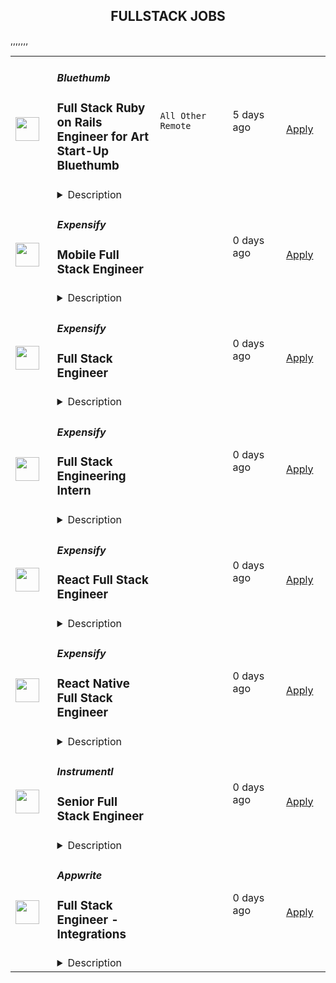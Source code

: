 <div align="center"><h2>FULLSTACK JOBS</h2></div><table><tr>
                <td width="100" height="100" rowspan="2">
                    <img src="https://wwr-pro.s3.amazonaws.com/logos/0084/1241/logo.gif" width="38px" height="auto">
                </td>
                <td width="300">
                    <h5>Bluethumb</h5>
                    <h3> Full Stack Ruby on Rails Engineer for Art Start-Up Bluethumb</h3>
                </td>
                <td width="300">
                    <code>All Other Remote</code>
                </td>
                <td width="200">
                <text>5 days ago</text>
                </td>
                <td width="100" rowspan="2">
                <a href="https://weworkremotely.com/remote-jobs/bluethumb-full-stack-ruby-on-rails-engineer-for-art-start-up-bluethumb" align="right" target="_blank">Apply</a>
                </td>
            </tr>
            <tr>
                <td colspan="3">
                <details><summary>Description</summary>
                <img src="https://we-work-remotely.imgix.net/logos/0084/1241/logo.gif?ixlib=rails-4.0.0&w=50&h=50&dpr=2&fit=fill&auto=compress" />

<p>
  <strong>Headquarters:</strong> Adelaide, South Australia, Australia
    <br /><strong>URL:</strong> <a href="http://bluethumb.com.au">http://bluethumb.com.au</a>
</p>

<p>We run a calm, sharp business and also know how to have fun while doing what we do. We're a team of 25+ art and tech loving team members - based in Australia and around the world (in Bali, Lithuania, Philippines, Portugal, Russia, Slovenia, Turkey, UK and the US).</p>
<p>We are a tech-first company in the art space and leverage our tech (and build new things) to bring the best for Aussie artists (and collectors).</p>
<p>We're looking for a strictly Senior full-stack Ruby and Rails engineer/team lead to join us in delivering awesome tech to Aussie artists.</p>
<p>Our ideal new team-mate has 7+ years of production Ruby on Rails experience, and has at least 4-5 hours working hours overlap with Australia.</p>
<p>------------------</p>
<p><a href="http://bluethumb.com.au/about" class="external"></a><strong><a href="http://bluethumb.com.au/about" class="external">About Bluethumb</a></strong></p>
<p>Bluethumb is the leading online art marketplace for Australian artists to sell their work directly from their studios. They paint and upload, we sell and manage logistics, they get paid. We like to keep things simple - and for that, we're loved by our artists and collectors. Our mission is to help more artists grow their careers. </p>
<p>We started in 2012 and were online-only until 2018 when we opened our first Bricks and Mortar gallery in Melbourne, and then another in Adelaide.<br></p>
<p>We set our targets in terms of goals we'd like to achieve for us, for the artists and the collectors, and build tech around it.</p>
<p><br></p>
<p><strong>About the team</strong></p>
<p>We're a good team (as that matters). No internal politics, hurdles or clashes.</p>
<p>The product and engineering team is a close-knit team of 9 (including PM, QA and the Devs). 'Higher management' doesn't set unrealistic KPIs for the team. We believe in delivering a good product. We support each other and have open discussions before starting each project (and as we go along). Meetings when needed - and Slack all the way!</p>
<p>We sponsor/help with organising Ruby related events and value any contribution into the Ruby community.</p>
<p>Our tech team has been working remotely since 2015 - so we're well versed in remote working and the flexibility that comes with it.</p>
<p>We run 4 week sprints (3 development weeks + 1 code-freeze and QA week), and run 1 standup every week to report on the sprints.</p>
<p><strong>Requirements</strong></p>
<p><strong><strong>Tech Stack</strong></strong></p>
<p>All our developers are full-stack and get really varied new experience; with a mix of front-end (solid level Vanilla and Vue.js), back-end (Ruby, Rails, Hanami), and DevOps (Docker Swarm/AWS), doing short sprints and bigger projects. Our ideal candidate:<br></p>
<p>- Ruby on Rails savvy<br></p>
<p>- Confident using Slim templates engine, CSS/SCSS/Tailwind, Vanilla JS/UJS/Vue.js/Alpine/Hotwire</p>
<p>- Has production experience with Elasticsearch and Postgres</p>
<p>- Can demonstrate an advanced level of rspec usage</p>
<p>- Familiar with giving and taking code reviews</p>
<p>- Comfortable with occasional pair programming</p>
<p>- Ready to adjust to development guidelines</p>
<p><br></p>
<p><strong>Location</strong><br></p>
<p>You can be anywhere in the world, but ideally in SEA (Taiwan, Thailand, Cambodia, Myanmar, Indonesia, Malaysia, Singapore, Philippines) with at least 5 hours overlap. We have offices in Adelaide &amp; Melbourne.</p>
<p><strong>Experience</strong></p>
<p>At least 5-7 years of TRACEABLE (we will need several reference at some point) production Ruby on Rails experience. To succeed in this role, along with Ruby and Rails, you will be confident and experienced in front-end development. Knowledge in DevOps, QA, casual UX and Data Science is a plus. <strong>Tech team leadership in the past is appreciated.</strong></p>
<p><br></p>
<p><strong>Other important things</strong></p>
<p>- Team fit is really important, so you are friendly and easy going - and occassionally host a trivia night/retro online (we all take turns)<br></p>
<p>- You have read about Bluethumb and taken the time to know as much as you can before submitting your application.</p>
<p>- We'd like to see examples of software you've written - the actual code. We understand the full copy might be difficult to share - so snippets are fine.</p>
<p>- You should be open to recoding a 10-20 minute video where you walk us through some of your code before we move on to a face to face interview.</p>
<p><br></p>
<h3>No recruiter applications or agencies please!<br> </h3>
<p>Please mention the words <strong>mixture engine society</strong> when applying to show you read the job post completely. This is a feature to avoid spam applicants. Companies can search these words to find applicants that read this and see they're human.</p>
<p><strong>Benefits</strong></p>
<ul> <li>Building awesome tech - front end, backend</li> <li>Your work has a social impact, and benefits artists making their living with their art</li> <li>Work in a fun, friendly &amp; trusting team</li> <li>Competitive salary</li> <li>Online and offline tech events and conferences compensation</li> <li>Flexible working hours</li> <li>Balanced workload</li> <li>No bureaucracy</li> <li>Unlimited room for growth </li> </ul>

<p><strong>To apply:</strong> <a href="https://weworkremotely.com/remote-jobs/bluethumb-full-stack-ruby-on-rails-engineer-for-art-start-up-bluethumb">https://weworkremotely.com/remote-jobs/bluethumb-full-stack-ruby-on-rails-engineer-for-art-start-up-bluethumb</a></p>

                </details>
                </td>
            </tr>,<tr>
                <td width="100" height="100" rowspan="2">
                    <img src="https://remotive.com/job/1641607/logo" width="38px" height="auto">
                </td>
                <td width="300">
                    <h5>Easel AI, Inc.</h5>
                    <h3>Freelance Full Stack IOS Engineer</h3>
                </td>
                <td width="300">
                    <code>backend,C,C++,cloud</code>
                </td>
                <td width="200">
                <text>11 days ago</text>
                </td>
                <td width="100" rowspan="2">
                <a href="https://remotive.com/remote-jobs/software-dev/freelance-full-stack-ios-engineer-1641607" align="right" target="_blank">Apply</a>
                </td>
            </tr>
            <tr>
                <td colspan="3">
                <details><summary>Description</summary>
                <p>We are seeking a highly skilled Full Stack Engineer with solid experience in developing iOS applications and cloud-based infrastructure to join our team. As a Full Stack Engineer, you will be working together with the Easel AI founding team to create new AI-based end-user applications. Your primary focus will be to develop user-friendly interfaces and integrating the applications with server-side logic, and ensuring the scalability and reliability of our apps. </p>
<p> </p>
<p> </p>
<p><strong>Responsibilities:</strong></p>
<p> </p>
<ul class="_listContainer_1wyhh_1" style="">
<li style="">Design, develop and maintain web and mobile applications using iOS and cloud-based infrastructure.</li>
<li style="">Develop user-friendly interfaces and server-side logic using programming languages such as Swift, Objective-C (frontend) and GoLang, Rust (backend).</li>
<li style="">Collaborate with the founding team to ensure apps meet requirements and user needs.</li>
<li style="">Write high-quality, clean and maintainable code.</li>
<li style="">Design and architect software to ensure scalability, reliability and performance of our applications.</li>
<li style="">Keep up to date with the latest trends and technologies in iOS and cloud. </li>
</ul>
<p> </p>
<p> </p>
<p><strong>Requirements:</strong></p>
<ul class="_listContainer_1wyhh_1" style="">
<li style="">Bachelor’s degree in Computer Science, Engineering or related field.</li>
<li style="">Minimum of 3 years of experience in software development with a focus on iOS and cloud.</li>
<li style="">Comfortable working with version control systems such as Git or Mercurial.</li>
<li style="">Experience in a lower-level backend language such as GoLang, C++ or Rust </li>
<li style="">Experience interfacing with and/or deploying ML models in production</li>
<li style="">Experience having developed an iOS to a production-ready state and shipped to end-users via AppStore Connect. </li>
<li style="">Some experience with setting up CI/CD pipelines.</li>
<li style="">Strong understanding of server-side technologies and APIs</li>
<li style="">Strong problem-solving and analytical skills</li>
<li style="">Excellent communication and teamwork skills</li>
</ul>
<img src="https://remotive.com/job/track/1641607/blank.gif?source=public_api" alt=""/>
                </details>
                </td>
            </tr>,<tr>
                <td width="100" height="100" rowspan="2">
                    <img src="https://pbs.twimg.com/profile_images/1387074696831672327/C7WTpiAb_400x400.jpg" width="38px" height="auto">
                </td>
                <td width="300">
                    <h5>Expensify</h5>
                    <h3>Mobile Full Stack Engineer</h3>
                </td>
                <td width="300">
                    <code></code>
                </td>
                <td width="200">
                <text>0 days ago</text>
                </td>
                <td width="100" rowspan="2">
                <a href="https://we.are.expensify.com/remote-mobile-engineer" align="right" target="_blank">Apply</a>
                </td>
            </tr>
            <tr>
                <td colspan="3">
                <details><summary>Description</summary>
                <div class="sqs-block html-block sqs-block-html" data-block-type="2" id="block-ec83913523d758553c62"><div class="sqs-block-content">

<h2 style="white-space:pre-wrap;">Your Mission,&nbsp;Should You Choose to Accept:</h2><p class="" style="white-space:pre-wrap;">Join our passionate team of top-notch engineers to solve a real-world problem, and help people spend less time managing expenses and more time pursuing their real goals. As we revolutionize the way people manage their expenses, being part of the Expensify team means building the easiest, fastest, and most efficient platform to automate everything expense-related.</p><p class="" style="white-space:pre-wrap;">Our employees work from all over the world, but if you're looking for a change of scene we offer visa sponsorship and relocation assistance to join us at one of our rad locations:</p><ul data-rte-list="default"><li><p class="" style="white-space:pre-wrap;">San Francisco </p></li><li><p class="" style="white-space:pre-wrap;">Portland </p></li><li><p class="" style="white-space:pre-wrap;">Michigan </p></li><li><p class="" style="white-space:pre-wrap;">New York </p></li><li><p class="" style="white-space:pre-wrap;">London </p></li><li><p class="" style="white-space:pre-wrap;">Melbourne</p></li></ul><p class="" style="white-space:pre-wrap;">Even though we work hard at Expensify, we make sure our employees are happy. Our most talked about perk is our<a href="https://we.are.expensify.com/explore-the-world"> Offshore</a> where we spend a month abroad working from a remote location as a team. This year we’re going to South Korea, do you want to join?</p><h2 style="white-space:pre-wrap;">About the Mobile Platform</h2><p class="" style="white-space:pre-wrap;">We have a custom built, cross-platform mobile solution (wow, that’s a mouthful). Our native platforms use a JavaScript engine that allow us to write our business logic in JS and UI using native frameworks.</p><h2 style="white-space:pre-wrap;">About You</h2><p class="" style="white-space:pre-wrap;">We’re looking for engineers who are passionate about the product they’re building. Ideally, you’ll have a general understanding of and experience in Javascript, and React Native. PHP, Java, C++, IOS and Android are a plus but not a requirement! You’re a self-driven engineer with an entrepreneurial spirit who is not afraid to work with our sales team to better understand and tackle user-facing issues. You’re excited by our culture of <a href="https://we.are.expensify.com/inclusion">Live Rich, Have Fun, and Save the World</a>, and have an ambition you’re incredibly passionate about that Expensify can help you achieve.</p><p class="" style="white-space:pre-wrap;">As a Mobile Full Stack Engineer, your responsibilities include:</p><ul data-rte-list="default"><li><p class="" style="white-space:pre-wrap;">Collaborating with the team for large feature development and implementation.</p></li><li><p class="" style="white-space:pre-wrap;">Independently develop smaller features and adjustments.</p></li><li><p class="" style="white-space:pre-wrap;">Squashing bugs: big, small, and hairy!</p></li></ul><p class="" style="white-space:pre-wrap;">We’re looking for someone who:</p><ul data-rte-list="default"><li><p class="" style="white-space:pre-wrap;">Works great on a small, collaborative team.</p></li><li><p class="" style="white-space:pre-wrap;">Can design new features and tackle the annoying bugs.</p></li><li><p class="" style="white-space:pre-wrap;">Writes clean, concise, and commented code.</p></li><li><p class="" style="white-space:pre-wrap;">Can collaborate with other engineering teams to create new features and fix existing issues.</p></li><li><p class="" style="white-space:pre-wrap;">Is comfortable with every part of the software development lifecycle.</p></li><li><p class="" style="white-space:pre-wrap;">Can get shit done!</p></li></ul><h2 style="white-space:pre-wrap;">Compensation &amp; Benefits</h2><ul data-rte-list="default"><li><p class="" style="white-space:pre-wrap;">Full-time, salaried position</p></li><li><p class="" style="white-space:pre-wrap;">401k with employer match</p></li><li><p class="" style="white-space:pre-wrap;">100% Medical/Dental/Mental Health support/Vision contributions</p></li><li><p class="" style="white-space:pre-wrap;">$20k annual family planning benefit through Carrot</p></li><li><p class="" style="white-space:pre-wrap;">Three months of fully paid leave, with up to six months for birthing parents</p></li><li><p class="" style="white-space:pre-wrap;">Commuter benefits</p></li><li><p class="" style="white-space:pre-wrap;">Free lunch</p></li><li><p class="" style="white-space:pre-wrap;">Flexible vacation policy</p></li><li><p class="" style="white-space:pre-wrap;">Relocation available</p></li></ul><h2 style="white-space:pre-wrap;">Next Steps</h2><p class="" style="white-space:pre-wrap;">Like what you see? Applying is easy, but it takes time. See, while we know you're awesome, it's actually really hard and time consuming to find you in the midst of literally hundreds of other applications we get from everyone else. So this is where we're going to ask our first favor: can you make it really easy and obvious how great you are, so we don't accidentally overlook you? There are many ways to do that, but the easiest way to help us out is by answering the following questions:</p><ol data-rte-list="default"><li><p class="" style="white-space:pre-wrap;">What's the URL of your website? If you don't have one, why not?</p></li><li><p class="" style="white-space:pre-wrap;">List any published apps that you have.</p></li><li><p class="" style="white-space:pre-wrap;">What's your coding history? When did you start, and what have you done between then and now?</p></li><li><p class="" style="white-space:pre-wrap;">What do you want to do with the rest of your life, and how is Expensify a step toward your long-term goals? <em>(We’re serious, we want to know! Share what you’re comfortable sharing, but we are a group of ambitious individuals building a community of people who want to achieve success in every aspect of our lives, and we encourage employees to figure out how they can use Expensify to realize their personal goals with the support of the company around them.)</em></p></li><li><p class="" style="white-space:pre-wrap;">How did you hear about us? A job posting? Chalk on a sidewalk? From a friend? Let us know where you saw this opening.</p></li></ol><h2 style="white-space:pre-wrap;">Resume not your thing? That’s great, we don’t really read them anyway! Forward your responses to the questions to <a href="mailto:apply@expensify.com">apply@expensify.com</a>. We're excited to hear from you!</h2>


</div></div>
                </details>
                </td>
            </tr>,<tr>
                <td width="100" height="100" rowspan="2">
                    <img src="https://pbs.twimg.com/profile_images/1387074696831672327/C7WTpiAb_400x400.jpg" width="38px" height="auto">
                </td>
                <td width="300">
                    <h5>Expensify</h5>
                    <h3>Full Stack Engineer</h3>
                </td>
                <td width="300">
                    <code></code>
                </td>
                <td width="200">
                <text>0 days ago</text>
                </td>
                <td width="100" rowspan="2">
                <a href="https://we.are.expensify.com/remote-web-engineer" align="right" target="_blank">Apply</a>
                </td>
            </tr>
            <tr>
                <td colspan="3">
                <details><summary>Description</summary>
                <div class="sqs-block html-block sqs-block-html" data-block-type="2" id="block-cd8a4ca3b896698901a6"><div class="sqs-block-content">

<h2 style="white-space:pre-wrap;">Your Mission,&nbsp;Should You Choose to Accept:</h2><p class="" style="white-space:pre-wrap;">Join our passionate team of top-notch engineers to solve a real-world problem, and help people spend less time managing expenses and more time pursuing their real goals. As we revolutionize the way people manage their expenses, being part of the Expensify team means building the easiest, fastest, and most efficient platform to automate everything expense-related.</p><p class="" style="white-space:pre-wrap;">Our employees work from all over the world, but if you're looking for a change of scene we offer visa sponsorship and relocation assistance to join us at one of our rad locations:</p><ul data-rte-list="default"><li><p class="" style="white-space:pre-wrap;">San Francisco </p></li><li><p class="" style="white-space:pre-wrap;">Portland </p></li><li><p class="" style="white-space:pre-wrap;">Michigan </p></li><li><p class="" style="white-space:pre-wrap;">New York </p></li><li><p class="" style="white-space:pre-wrap;">London </p></li><li><p class="" style="white-space:pre-wrap;">Melbourne</p></li></ul><p class="" style="white-space:pre-wrap;">Even though we work hard at Expensify, we make sure our employees are happy. Our most talked about perk is our<a href="https://we.are.expensify.com/explore-the-world"> Offshore</a> where we spend a month abroad working from a remote location as a team. This year we’re going to South Korea, do you want to join?</p><h2 style="white-space:pre-wrap;">About You</h2><p class="" style="white-space:pre-wrap;">Whether you’re building features like calendar integrations, importing credit card transactions, or pulling information from receipts, you’re self-driven and collaborative. You’re an autonomous individual who is passionate about writing beautiful and concise code. You’re willing to work with other engineers, designers, and customer facing teams to turn our dreams into reality.&nbsp;You’re excited by our culture of <a href="https://we.are.expensify.com/inclusion">Live Rich, Have Fun, and Save the World</a>, and have an ambition you’re incredibly passionate about that Expensify can help you achieve.</p><p class="" style="white-space:pre-wrap;">As a Full Stack Engineer, your responsibilities include:</p><ul data-rte-list="default"><li><p class="" style="white-space:pre-wrap;">Implementing improvements</p></li><li><p class="" style="white-space:pre-wrap;">Planning, building, and maintaining cross-stack features like accounting integrations, advanced receipt scanning, and more.</p></li><li><p class="" style="white-space:pre-wrap;">Guiding and enabling others in the organization: we'll share our editor tricks, dotfiles and productive workflows. Share yours!</p></li><li><p class="" style="white-space:pre-wrap;">Asking questions about things you don’t understand and challenging the status quo.</p></li></ul><p class="" style="white-space:pre-wrap;">We’re looking for someone who:</p><ul data-rte-list="default"><li><p class="" style="white-space:pre-wrap;">Has experience writing real-world software to solve real-world problems.</p></li><li><p class="" style="white-space:pre-wrap;">Communicates well, both interpersonally and in their code.</p></li><li><p class="" style="white-space:pre-wrap;">Is a natural problem solver, knows how to solve problems by automating their solutions.</p></li><li><p class="" style="white-space:pre-wrap;">Understands the role and impact that programming can have on the organization as a whole.</p></li><li><p class="" style="white-space:pre-wrap;">Wants to develop and grow their skills in programming and leadership within the organization.</p></li></ul><p class="" style="white-space:pre-wrap;">We’re looking for people who have a strong understanding of algorithms and design patterns that can apply those concepts into a production level codebase. Knowledge and experience with Javascript, React, React Native, PHP, C++, Java, iOS or Android is a plus. This position is the foundation for launching a career with Expensify, with the expectation that you’ll carry these skills into new domains.</p><h2 style="white-space:pre-wrap;">Compensation &amp; Benefits</h2><ul data-rte-list="default"><li><p class="" style="white-space:pre-wrap;">Full-time, salaried position</p></li><li><p class="" style="white-space:pre-wrap;">401k with employer match</p></li><li><p class="" style="white-space:pre-wrap;">100% Medical/Dental/Mental Health support/Vision contributions</p></li><li><p class="" style="white-space:pre-wrap;">$20k annual family planning benefit through Carrot</p></li><li><p class="" style="white-space:pre-wrap;">Three months of fully paid leave, with up to six months for birthing parents</p></li><li><p class="" style="white-space:pre-wrap;">Commuter benefits</p></li><li><p class="" style="white-space:pre-wrap;">Free lunch</p></li><li><p class="" style="white-space:pre-wrap;">Flexible vacation policy</p></li><li><p class="" style="white-space:pre-wrap;">Relocation available</p></li></ul><h2 style="white-space:pre-wrap;">Next Steps</h2><p class="" style="white-space:pre-wrap;">Applying is easy, but it takes time. See, while we know you're awesome, it's actually really hard and time consuming to find you in the midst of literally hundreds of other applications we get from everyone else. So this is where we're going to ask our first favor: can you make it really easy and obvious how great you are, so we don't accidentally overlook you? There are probably many ways to do that, but the easiest way to help us out is by answering the following questions:</p><ol data-rte-list="default"><li><p class="" style="white-space:pre-wrap;">What's the URL of your website? If you don't have one, why not?</p></li><li><p class="" style="white-space:pre-wrap;">What's your coding history? When did you start, and what have you done between then and now?</p></li><li><p class="" style="white-space:pre-wrap;">What do you want to do with the rest of your life, and how is Expensify a step toward your long-term goals? <em>(We’re serious, we want to know! Share what you’re comfortable sharing, but we are a group of ambitious individuals building a community of people who want to achieve success in every aspect of our lives, and we encourage employees to figure out how they can use Expensify to realize their personal goals with the support of the company around them.)</em></p></li><li><p class="" style="white-space:pre-wrap;">How did you hear about us? A job posting? Chalk on a sidewalk? From a friend? Let us know where you saw this opening.</p></li></ol><h2 style="white-space:pre-wrap;">Resume not your thing? That’s great, we don’t really read them anyway! Forward your responses to the questions to <a href="mailto:apply@expensify.com">apply@expensify.com</a>. We're excited to hear from you!</h2>


</div></div>
                </details>
                </td>
            </tr>,<tr>
                <td width="100" height="100" rowspan="2">
                    <img src="https://pbs.twimg.com/profile_images/1387074696831672327/C7WTpiAb_400x400.jpg" width="38px" height="auto">
                </td>
                <td width="300">
                    <h5>Expensify</h5>
                    <h3>Full Stack Engineering Intern</h3>
                </td>
                <td width="300">
                    <code></code>
                </td>
                <td width="200">
                <text>0 days ago</text>
                </td>
                <td width="100" rowspan="2">
                <a href="https://we.are.expensify.com/full-stack-engineering-intern" align="right" target="_blank">Apply</a>
                </td>
            </tr>
            <tr>
                <td colspan="3">
                <details><summary>Description</summary>
                <div class="sqs-block html-block sqs-block-html" data-block-type="2" id="block-5fa43c04aebf093e4077c3f0"><div class="sqs-block-content">

<h2 style="white-space:pre-wrap;">About us</h2><p class="" style="white-space:pre-wrap;">At Expensify, our unique approach to solving a real-world problem allows people to spend less time managing expenses and more time pursuing their real goals. Today, more than 10 million people and 80,000 companies use Expensify across the globe — that’s more customers than the rest of the industry combined. We’re the fastest-growing receipt and expense company globally, and one of the highest revenue-per-employee companies in the world. We reimburse millions of dollars every day, process billions every year, and serve customers in more than 169 countries.</p><p class="" style="white-space:pre-wrap;">Our employees work from all over the world, but if you're looking for a change of scene we offer visa sponsorship and relocation assistance to join us at one of our rad locations:</p><ul data-rte-list="default"><li><p class="" style="white-space:pre-wrap;">San Francisco </p></li><li><p class="" style="white-space:pre-wrap;">Portland </p></li><li><p class="" style="white-space:pre-wrap;">Michigan </p></li><li><p class="" style="white-space:pre-wrap;">New York </p></li><li><p class="" style="white-space:pre-wrap;">London </p></li><li><p class="" style="white-space:pre-wrap;">Melbourne</p></li></ul><h2 style="white-space:pre-wrap;">About You</h2><p class="" style="white-space:pre-wrap;">Whether you’re building features like calendar integrations, importing credit card transactions, or pulling information from receipts, you’re self-driven and collaborative. You’re an autonomous individual who is passionate about writing beautiful and concise code. You’re willing to work with other engineers, designers, and customer facing teams to turn our dreams into reality.&nbsp;You’re excited by our culture of <a href="https://we.are.expensify.com/inclusion">Live Rich, Have Fun, and Save the World</a>, and have an ambition you’re incredibly passionate about that Expensify can help you achieve. </p><p class="" style="white-space:pre-wrap;">As a Full Stack Engineering Intern, your responsibilities include:</p><ul data-rte-list="default"><li><p class="" style="white-space:pre-wrap;">Implementing improvements</p></li><li><p class="" style="white-space:pre-wrap;">Planning, building, and maintaining cross-stack features like accounting integrations, advanced receipt scanning, and more.</p></li><li><p class="" style="white-space:pre-wrap;">Guiding and enabling others in the organization: we'll share our editor tricks, dotfiles and productive workflows. Share yours!</p></li><li><p class="" style="white-space:pre-wrap;">Asking questions about things you don’t understand and challenging the status quo.</p></li></ul><p class="" style="white-space:pre-wrap;">We’re looking for someone who:</p><ul data-rte-list="default"><li><p class="" style="white-space:pre-wrap;">Is a student who can commit to at least 3 months full-time, and then an additional 3 months either part-time or full-time with the opportunity for full-time employment after the internship.</p></li><li><p class="" style="white-space:pre-wrap;">Has experience writing real-world software to solve real-world problems.</p></li><li><p class="" style="white-space:pre-wrap;">Communicates well, both interpersonally and in their code.</p></li><li><p class="" style="white-space:pre-wrap;">Is a natural problem solver, knows how to solve problems by automating their solutions.</p></li><li><p class="" style="white-space:pre-wrap;">Understands the role and impact that programming can have on the organization as a whole.</p></li><li><p class="" style="white-space:pre-wrap;">Wants to develop and grow their skills in programming and leadership within the organization.</p></li></ul><p class="" style="white-space:pre-wrap;">We’re looking for people who have a strong understanding of algorithms and design patterns that can apply those concepts into a production level codebase. Knowledge and experience with Javascript, PHP, React, React Native, C++, Java, iOS or Android is a plus. This position is the foundation for launching a career with Expensify, with the expectation that you’ll carry these skills into new domains.<br></p><h2 style="white-space:pre-wrap;">Compensation &amp; Benefits</h2><ul data-rte-list="default"><li><p class="" style="white-space:pre-wrap;">Full-time, salaried position</p></li><li><p class="" style="white-space:pre-wrap;">Medical/Dental/Mental Health support/Vision coverage</p></li><li><p class="" style="white-space:pre-wrap;">Free lunch</p></li><li><p class="" style="white-space:pre-wrap;">Flexible vacation policy</p></li></ul><h2 style="white-space:pre-wrap;">Next Steps</h2><p class="" style="white-space:pre-wrap;">Applying is easy, but it takes time. See, while we know you're awesome, it's actually really hard and time consuming to find you in the midst of literally hundreds of other applications we get from everyone else. So this is where we're going to ask our first favor: can you make it really easy and obvious how great you are, so we don't accidentally overlook you? There are many ways to do that, but the easiest way to help us out is by answering the following questions:</p><ol data-rte-list="default"><li><p class="" style="white-space:pre-wrap;">What is your expected graduation date?</p></li><li><p class="" style="white-space:pre-wrap;">Can you commit to a 6 month full time internship?</p></li><li><p class="" style="white-space:pre-wrap;">What's the URL of your website? If you don't have one, why not?</p></li><li><p class="" style="white-space:pre-wrap;">What's your coding history? When did you start, and what have you done between then and now?</p></li><li><p class="" style="white-space:pre-wrap;">What do you want to do with the rest of your life, and how is Expensify a step toward your long-term goals? <em>We’re serious, we want to know! Share what you’re comfortable sharing, but we are a group of ambitious individuals building a community of people who want to achieve success in every aspect of our lives, and we encourage employees to figure out how they can use Expensify to realize their personal goals with the support of the company around them.)</em></p></li><li><p class="" style="white-space:pre-wrap;">How did you hear about us? A job posting? Chalk on a sidewalk? From a friend? Let us know where you saw this opening.</p></li></ol><h2 style="white-space:pre-wrap;">Resume not your thing? That’s great, we don’t really read them anyway! Forward your responses to the questions to <a href="mailto:apply@expensify.com">apply@expensify.com</a>. We're excited to hear from you!</h2><p class="" style="white-space:pre-wrap;"><br></p>


</div></div>
                </details>
                </td>
            </tr>,<tr>
                <td width="100" height="100" rowspan="2">
                    <img src="https://pbs.twimg.com/profile_images/1387074696831672327/C7WTpiAb_400x400.jpg" width="38px" height="auto">
                </td>
                <td width="300">
                    <h5>Expensify</h5>
                    <h3>React Full Stack  Engineer</h3>
                </td>
                <td width="300">
                    <code></code>
                </td>
                <td width="200">
                <text>0 days ago</text>
                </td>
                <td width="100" rowspan="2">
                <a href="https://we.are.expensify.com/react-engineer-remote" align="right" target="_blank">Apply</a>
                </td>
            </tr>
            <tr>
                <td colspan="3">
                <details><summary>Description</summary>
                <div class="sqs-block html-block sqs-block-html" data-block-type="2" id="block-5fc841c6d17d55300fa77ace"><div class="sqs-block-content">

<h2 style="white-space:pre-wrap;">Your Mission, Should You Choose to Accept:</h2><p class="" style="white-space:pre-wrap;">Join our passionate team of top-notch engineers to solve a real-world problem, and help people spend less time managing expenses and more time pursuing their real goals. As we revolutionize the way people manage their expenses, being part of the Expensify team means building the easiest, fastest, and most efficient platform to automate everything expense-related.</p><p class="" style="white-space:pre-wrap;">Our employees work from all over the world, but if you're looking for a change of scene we offer visa sponsorship and relocation assistance to join us at one of our rad locations:</p><ul data-rte-list="default"><li><p class="" style="white-space:pre-wrap;">San Francisco </p></li><li><p class="" style="white-space:pre-wrap;">Portland </p></li><li><p class="" style="white-space:pre-wrap;">Michigan </p></li><li><p class="" style="white-space:pre-wrap;">New York </p></li><li><p class="" style="white-space:pre-wrap;">London </p></li><li><p class="" style="white-space:pre-wrap;">Melbourne</p></li></ul><p class="" style="white-space:pre-wrap;">Even though we work hard at Expensify, we make sure our employees are happy. Our most talked about perk is our <a href="https://we.are.expensify.com/explore-the-world"><span style="text-decoration:underline">Offshore</span></a> where we spend a month abroad working from a remote location as a team. Next year we’re going to South Korea, do you want to join?</p><h2 style="white-space:pre-wrap;">About You</h2><p class="" style="white-space:pre-wrap;">Whether you’re building features like calendar integrations, importing credit card transactions, or pulling information from receipts, you’re self-driven and collaborative. You’re an autonomous individual who is passionate about writing beautiful and concise code. You’re willing to work with other engineers, designers, and customer facing teams to turn our dreams into reality.&nbsp;You’re excited by our culture of <a href="https://we.are.expensify.com/inclusion">Live Rich, Have Fun, and Save the World</a>, and have an ambition you’re incredibly passionate about that Expensify can help you achieve.</p><p class="" style="white-space:pre-wrap;">As an Engineer, your responsibilities include:</p><ul data-rte-list="default"><li><p class="" style="white-space:pre-wrap;">Implementing improvements</p></li><li><p class="" style="white-space:pre-wrap;">Planning, building, and maintaining cross-stack features like accounting integrations, advanced receipt scanning, and more.</p></li><li><p class="" style="white-space:pre-wrap;">Guiding and enabling others in the organization: we'll share our editor tricks, dotfiles and productive workflows. Share yours!</p></li><li><p class="" style="white-space:pre-wrap;">Asking questions about things you don’t understand and challenging the status quo.</p></li></ul><p class="" style="white-space:pre-wrap;">We’re looking for someone who:</p><ul data-rte-list="default"><li><p class="" style="white-space:pre-wrap;">Has experience writing real-world software to solve real-world problems.</p></li><li><p class="" style="white-space:pre-wrap;">Communicates well, both interpersonally and in their code.</p></li><li><p class="" style="white-space:pre-wrap;">Is a natural problem solver, knows how to solve problems by automating their solutions.</p></li><li><p class="" style="white-space:pre-wrap;">Understands the role and impact that programming can have on the organization as a whole.</p></li><li><p class="" style="white-space:pre-wrap;">Wants to develop and grow their skills in programming and leadership within the organization.</p></li></ul><p class="" style="white-space:pre-wrap;">We are looking for people who have a strong understanding of algorithms and design patterns that can apply those concepts into a production level codebase. &nbsp;Ideally, you’ll have a general understanding of and experience in Javascript, and React. React Native, PHP, Java, C++, IOS and Android are a plus but not a requirement! &nbsp;This position is the foundation for launching a career with Expensify, with the expectation that you’ll carry these skills into new domains.</p><h2 style="white-space:pre-wrap;"><strong>Compensation &amp; Benefits</strong></h2><ul data-rte-list="default"><li><p class="" style="white-space:pre-wrap;">Full-time, salaried position</p></li><li><p class="" style="white-space:pre-wrap;">401k with employer match</p></li><li><p class="" style="white-space:pre-wrap;">100% Medical/Dental/Mental Health support/Vision contributions</p></li><li><p class="" style="white-space:pre-wrap;">$20k annual family planning benefit through Carrot</p></li><li><p class="" style="white-space:pre-wrap;">Three months of fully paid leave, with up to six months for birthing parents</p></li><li><p class="" style="white-space:pre-wrap;">Commuter benefits</p></li><li><p class="" style="white-space:pre-wrap;">Free lunch</p></li><li><p class="" style="white-space:pre-wrap;">Flexible vacation policy</p></li><li><p class="" style="white-space:pre-wrap;">Relocation available</p></li></ul><h2 style="white-space:pre-wrap;"><strong>Next Steps</strong></h2><p class="" style="white-space:pre-wrap;">Applying is easy, but it takes time. See, while we know you're awesome, it's actually really hard and time consuming to find you in the midst of literally hundreds of other applications we get from everyone else. So this is where we're going to ask our first favor: can you make it really easy and obvious how great you are, so we don't accidentally overlook you? There are probably many ways to do that, but the easiest way to help us out is by answering the following questions:</p><ol data-rte-list="default"><li><p class="" style="white-space:pre-wrap;">What's the URL of your website? If you don't have one, why not?</p></li><li><p class="" style="white-space:pre-wrap;">What's your coding history? When did you start, and what have you done between then and now?</p></li><li><p class="" style="white-space:pre-wrap;">What do you want to do with the rest of your life, and how is Expensify a step toward your long-term goals? <em>(We’re serious, we want to know! Share what you’re comfortable sharing, but we are a group of ambitious individuals building a community of people who want to achieve success in every aspect of our lives, and we encourage employees to figure out how they can use Expensify to realize their personal goals with the support of the company around them.)</em></p></li><li><p class="" style="white-space:pre-wrap;">How did you hear about us? A job posting? Chalk on a sidewalk? From a friend? Let us know where you saw this opening.</p></li></ol><h2 style="white-space:pre-wrap;"><strong>Resume not your thing? That’s great, we don’t really read them anyway! Forward your responses to the questions to </strong><a href="mailto:apply@expensify.com">apply@expensify.com</a><strong>. We're excited to hear from you!</strong></h2>


</div></div>
                </details>
                </td>
            </tr>,<tr>
                <td width="100" height="100" rowspan="2">
                    <img src="https://pbs.twimg.com/profile_images/1387074696831672327/C7WTpiAb_400x400.jpg" width="38px" height="auto">
                </td>
                <td width="300">
                    <h5>Expensify</h5>
                    <h3>React Native Full Stack Engineer</h3>
                </td>
                <td width="300">
                    <code></code>
                </td>
                <td width="200">
                <text>0 days ago</text>
                </td>
                <td width="100" rowspan="2">
                <a href="https://we.are.expensify.com/react-native-engineer-remote" align="right" target="_blank">Apply</a>
                </td>
            </tr>
            <tr>
                <td colspan="3">
                <details><summary>Description</summary>
                <div class="sqs-block html-block sqs-block-html" data-block-type="2" id="block-5fc8451426a3037b4335be74"><div class="sqs-block-content">

<h2 style="white-space:pre-wrap;">Your Mission, Should You Choose to Accept:</h2><p class="" style="white-space:pre-wrap;">Join our passionate team of top-notch engineers to solve a real-world problem, and help people spend less time managing expenses and more time pursuing their real goals. As we revolutionize the way people manage their expenses, being part of the Expensify team means building the easiest, fastest, and most efficient platform to automate everything expense-related.&nbsp;</p><p class="" style="white-space:pre-wrap;">Our employees work from all over the world, but if you're looking for a change of scene we offer visa sponsorship and relocation assistance to join us at one of our rad locations:</p><ul data-rte-list="default"><li><p class="" style="white-space:pre-wrap;">San Francisco </p></li><li><p class="" style="white-space:pre-wrap;">Portland </p></li><li><p class="" style="white-space:pre-wrap;">Michigan </p></li><li><p class="" style="white-space:pre-wrap;">New York </p></li><li><p class="" style="white-space:pre-wrap;">London </p></li><li><p class="" style="white-space:pre-wrap;">Melbourne</p></li></ul><p class="" style="white-space:pre-wrap;">Even though we work hard at Expensify, we make sure our employees are happy. Our most talked about perk is our <a href="https://we.are.expensify.com/explore-the-world"><span style="text-decoration:underline">Offshore</span></a> where we spend a month abroad working from a remote location as a team. Next year we’re going to South Korea, do you want to join?</p><h2 style="white-space:pre-wrap;"><strong>About You</strong></h2><p class="" style="white-space:pre-wrap;">We’re looking for engineers who are passionate about the product they’re building. You’re a self-driven engineer with an entrepreneurial spirit who is not afraid to work with our sales team to better understand and tackle user-facing issues. Ideally, you’ll have a general understanding of and experience in Javascript, and React Native. PHP, Java, C++, IOS and Android are a plus but not a requirement!&nbsp;Not only that, but you’re also excited by our culture of <a href="https://we.are.expensify.com/inclusion">Live Rich, Have Fun, and Save the World</a>, and have an ambition you’re incredibly passionate about that Expensify can help you achieve.</p><p class="" style="white-space:pre-wrap;">As an Engineer, your responsibilities include:</p><ul data-rte-list="default"><li><p class="" style="white-space:pre-wrap;">Collaborating with the team for large feature development and implementation.</p></li><li><p class="" style="white-space:pre-wrap;">Independently develop smaller features and adjustments.</p></li><li><p class="" style="white-space:pre-wrap;">Implementing updates </p></li></ul><p class="" style="white-space:pre-wrap;">We’re looking for someone who:</p><ul data-rte-list="default"><li><p class="" style="white-space:pre-wrap;">Works great on a small, collaborative team.</p></li><li><p class="" style="white-space:pre-wrap;">Can design new features and tackle the annoying bugs.</p></li><li><p class="" style="white-space:pre-wrap;">Writes clean, concise, and commented code.</p></li><li><p class="" style="white-space:pre-wrap;">Can collaborate with other engineering teams to create new features and fix existing issues.</p></li><li><p class="" style="white-space:pre-wrap;">Is comfortable with every part of the software development lifecycle.</p></li><li><p class="" style="white-space:pre-wrap;">Can get shit done!</p></li></ul><h2 style="white-space:pre-wrap;"><strong>Compensation &amp; Benefits</strong></h2><ul data-rte-list="default"><li><p class="" style="white-space:pre-wrap;">Full-time, salaried position</p></li><li><p class="" style="white-space:pre-wrap;">401k with employer match</p></li><li><p class="" style="white-space:pre-wrap;">100% Medical/Dental/Mental Health support/Vision contributions</p></li><li><p class="" style="white-space:pre-wrap;">$20k annual family planning benefit through Carrot</p></li><li><p class="" style="white-space:pre-wrap;">Three months of fully paid leave, with up to six months for birthing parents</p></li><li><p class="" style="white-space:pre-wrap;">Commuter benefits</p></li><li><p class="" style="white-space:pre-wrap;">Free lunch</p></li><li><p class="" style="white-space:pre-wrap;">Flexible vacation policy</p></li><li><p class="" style="white-space:pre-wrap;">Relocation available</p></li></ul><h2 style="white-space:pre-wrap;"><strong>Next Steps</strong></h2><p class="" style="white-space:pre-wrap;">Like what you see? Applying is easy, but it takes time. See, while we know you're awesome, it's actually really hard and time consuming to find you in the midst of literally hundreds of other applications we get from everyone else. So this is where we're going to ask our first favor: can you make it really easy and obvious how great you are, so we don't accidentally overlook you? There are many ways to do that, but the easiest way to help us out is by answering the following questions:</p><ol data-rte-list="default"><li><p class="" style="white-space:pre-wrap;">What's the URL of your website? If you don't have one, why not?</p></li><li><p class="" style="white-space:pre-wrap;">List any published apps that you have.</p></li><li><p class="" style="white-space:pre-wrap;">What's your coding history? When did you start, and what have you done between then and now? </p></li><li><p class="" style="white-space:pre-wrap;">What do you want to do with the rest of your life, and how is Expensify a step toward your long-term goals? <em>(We’re serious, we want to know! Share what you’re comfortable sharing, but we are a group of ambitious individuals building a community of people who want to achieve success in every aspect of our lives, and we encourage employees to figure out how they can use Expensify to realize their personal goals with the support of the company around them.)</em></p></li><li><p class="" style="white-space:pre-wrap;">How did you hear about us? A job posting? Chalk on a sidewalk? From a friend? Let us know where you saw this opening.</p></li></ol><h2 style="white-space:pre-wrap;"><strong>Resume not your thing? That’s great, we don’t really read them anyway! Forward your responses to the questions to </strong><a href="mailto:apply@expensify.com">apply@expensify.com</a><strong>. We're excited to hear from you!</strong></h2>


</div></div>
                </details>
                </td>
            </tr>,<tr>
                <td width="100" height="100" rowspan="2">
                    <img src="https://pbs.twimg.com/profile_images/1263546899153502209/ObHsQoNr_400x400.jpg" width="38px" height="auto">
                </td>
                <td width="300">
                    <h5>Instrumentl</h5>
                    <h3>Senior Full Stack Engineer</h3>
                </td>
                <td width="300">
                    <code></code>
                </td>
                <td width="200">
                <text>0 days ago</text>
                </td>
                <td width="100" rowspan="2">
                <a href="https://jobs.lever.co/Instrumentl/6fa7b6d7-7e64-429a-80ea-4f70469d7584" align="right" target="_blank">Apply</a>
                </td>
            </tr>
            <tr>
                <td colspan="3">
                <details><summary>Description</summary>
                <div class="section page-centered" data-qa="job-description"><div><a href="https://www.instrumentl.com/" class="postings-link">Instrumentl</a>&nbsp;is growing our team! We’re a profitable, YC-backed startup with over 1,300 nonprofit clients, from local homeless shelters to larger organizations like the San Diego Zoo. We are building the future of fundraising automation, helping nonprofits to discover, track and manage grants efficiently through our SaaS platform.</div><div><br></div><div>We are hiring a Senior Full Stack Engineer to help us build the right product for our customers quickly and strategically, while maintaining high code quality and standards. You will work closely with our Head of Engineering and partner with team members across design, product, content, and support functions, providing a best-in-class experience to every user.</div><div><br></div><div>Our small, distributed engineering team builds, scales, and improves our customer experience and in-house tooling from end to end. We’re accountable for the quality and reliability of our product, support, and data stack, and we believe in continuous improvement. As an engineer at Instrumentl, you'll empower your teammates and customers to accelerate social progress and propel innovation.</div><div><br></div><div>The Instrumentl team is fully distributed&nbsp;<b>(read: no office!)</b>. For this position, we are looking for someone who has significant overlap with Pacific Time Zone working hours.</div></div><div class="section page-centered"><div><h3>What You'll Do:</h3><ul class="posting-requirements plain-list"><ul><li>Build, operate, and improve products for all of Instrumentl’s customers, from small, local nonprofits to large organizations.</li><li>Create engaging, responsive interfaces and APIs that make the fundraising process truly enjoyable, driving our customer adoption and retention.</li><li>Contribute high-quality, thoroughly tested code to create trustworthy user interfaces and resilient backend systems.</li><li>Work side-by-side with our product and content teams to improve internal tools and processes, ensuring that our best-in-class product retains its crown.</li><li>Own problems from end to end, managing complexity and engaging directly with stakeholders to develop short-term and long-term solutions.</li><li>Be a strategic partner, thinking through everything from business impact to reliability and operability, to the pixel-perfection of individual customer interactions.</li><li>Uphold Instrumentl’s high standards for product quality and mentor newer team members to do the same.</li></ul></ul></div></div><div class="section page-centered"><div><h3>Who You Are:</h3><ul class="posting-requirements plain-list"><ul><li>Experienced: you’ve been a software engineer for 5+ years - startup experience is a huge plus!</li><li>Generalist: you enjoy working on front end, back end, infrastructure, data pipelines, or billing pipelines as needed.</li><li>Hands-On: you’ve used Ruby on Rails, JavaScript (EmberJS), Heroku, PostgreSQL, Elasticsearch, HTML, and CSS, and you’re open to adopting new tools to get the job done.</li><li>Collaborative: you thrive in an environment involving different functions, stakeholders, and subject matter experts.</li><li>Methodical: you take pride in delivering projects from ideation to completion.</li><li>Hungry: you’re on a mission to make an impact, and motivated by constant learning.</li><li>Results-Driven: you have a history of executing in a fast-paced environment.</li><li>Passionate: You’re excited about Instrumentl’s mission to propel nonprofits into a bigger, brighter future.</li></ul></ul></div></div><div class="section page-centered"><div><h3>Compensation &amp; Benefits:</h3><ul class="posting-requirements plain-list"><ul><li>Competitive salary ($120K-$160K/year) and equity</li><li>Health, dental, and vision insurance</li><li>401k</li><li>Generous PTO policy, including parental leave</li><li>Company laptop + $500 to set up your home workstation</li><li>Work with awesome nonprofits around the US. We partner with incredible organizations doing meaningful work, and you get to help power their success.</li></ul></ul></div></div><!--[2022-11-28] [GOLD-2535] Remove payTransparencyV1 when feature flag is fully removed--><div class="section page-centered" data-qa="closing-description"><div><b>Why Join Instrumentl?</b></div><div>At Instrumentl, we are lucky to kick it everyday with some of the nicest people in the world. No joke, our customers are often on the front lines saving endangered species, restoring watersheds, and educating kids. In helping them take advantage of Instrumentl’s technology, you’re helping them move the world forward.</div><div><br></div><div>You’ll be the 20th member of our small but mighty team, playing a huge role in shaping our culture for the years and teammates to come.</div><div><br></div><div>Instrumentl is evolving rapidly. You’ll always have new challenges and opportunities to grow in your role - you won’t be bored!</div><div><br></div><div><i>At Instrumentl, we pride ourselves on building a diverse team from the ground up. Every role is an opportunity to teach, learn, and create some of your best work - if you’re excited to grow along with us, we encourage you to apply!</i></div></div><div class="section page-centered last-section-apply" data-qa="btn-apply-bottom"><a class="postings-btn template-btn-submit hex-color" data-qa="show-page-apply" href="https://jobs.lever.co/Instrumentl/6fa7b6d7-7e64-429a-80ea-4f70469d7584/apply">Apply for this job</a></div>
                </details>
                </td>
            </tr>,<tr>
                <td width="100" height="100" rowspan="2">
                    <img src="https://pbs.twimg.com/profile_images/1569586501335359494/4rq0Hb99_400x400.jpg" width="38px" height="auto">
                </td>
                <td width="300">
                    <h5>Appwrite</h5>
                    <h3>Full Stack Engineer - Integrations</h3>
                </td>
                <td width="300">
                    <code></code>
                </td>
                <td width="200">
                <text>0 days ago</text>
                </td>
                <td width="100" rowspan="2">
                <a href="https://careers.appwrite.io/full-stack-engineer-integrations" align="right" target="_blank">Apply</a>
                </td>
            </tr>
            <tr>
                <td colspan="3">
                <details><summary>Description</summary>
                
<aside class="mask" style="opacity: 1;"></aside><div class="body" data-columns="1"><div class="article" data-medium-editor-element="" style=";">
<h1>About the job</h1>
<p>Appwrite is looking for a Fullstack Engineer to join the team and help build reliable, performant, and scalable APIs and developer tools. This role will have a focus on our SDKs, integrations and building demo apps. You must demonstrate experience building different kinds of integrations and demo apps, writing blog posts and other forms of educational content for developers. </p>
<p>You should have a good understanding of web technologies, networking concepts, database design and other computer science fundamentals. Experience with back-end languages such as PHP, Node.js, Python, Dart, Go, Deno, or Ruby is an advantage.</p>
</div></div>
<style>
                @media only screen and (max-width: 767px) {
                    #block-1 {
                        padding-top: 25px !important; padding-bottom: 25px !important;
                    }
                }
                </style>

<aside class="mask" style="opacity: 1;"></aside><div class="body" data-columns="1"><div class="article" data-medium-editor-element="" style=";">
<h1>Responsibilities</h1>
<ul>
<li><p>Create demo apps and tutorials to showcase integrations.</p></li>
<li>Create educational content like blog posts, tutorials and articles to compliment the demo apps and examples.</li>
<li>Maintain and improve our SDKs and libraries to ensure an awesome developer experience.</li>
<li>Collaborate with the developer relations team to prioritize integration ideas and identify areas for improvement.</li>
<li>Design and improve new and existing product features.</li>
<li>Contribute to the overall development of our software applications and systems</li>
<li>Engage with developers in the open-source community who use our products and demonstrate new product features and capabilities.</li>
</ul>
<p><br></p>
<h1>Requirements</h1>
<ul>
<li><p>Bachelor's degree in Computer Science or related field, or equivalent practical experience.</p></li>
<li>Experience with Flutter or Web Technologies.</li>
<li>Ability to write highly engaging and interactive blog posts, articles and tutorials.</li>
<li>Experience building and consuming REST or GraphQL APIs.</li>
<li>Ability to learn and adapt to working with multiple programming languages and produce high-quality native code.</li>
<li>Passion for simplicity and a great developer experience.</li>
<li>Passion for open-source, building developer tools, and working with our developer community.</li>
<li>Comfortable working in both monolithic and microservice based architectures.</li>
<li>Strong collaboration skills and ability to work effectively in a team.</li>
<li>Excellent problem-solving skills and attention to detail.</li>
</ul>
<p><br></p>
<h1>Benefits</h1>
<p>🏠&nbsp;<span><b>100% Remote</b></span></p>
<p>Our entire company is distributed, so we take remote work seriously. If you’d rather not work from home, we will cover the cost of a coworking or office space.</p>
<p>📈&nbsp;<span><b>Stock Options</b></span></p>
<p>Get generous stock options for a company that is growing blazing fast and is backed by top VCs&nbsp;</p>
<p>🕰&nbsp;<span><b>Flexible Hours &amp; Days</b></span></p>
<p>We're a remote team working in different time zones, from UTC+06:00 to UTC-06:00. Choose the hours and days that work best for you!</p>
<p>🏥&nbsp;<span><b>Healthcare</b></span></p>
<p>Employees receive generous medical, dental, vision, and life insurance. Full-time contractors will have the cost of healthcare factored into their salary. Our recruiting team can help confirm which applies to you.</p>
<p>❤️&nbsp;<span><b>Github Sponsorship of Your Choice</b></span></p>
<p>We would love to give an annual sponsorship to any GitHub project of your choice!</p>
<p>🎓&nbsp;<span><b>Learning</b></span></p>
<p>Appwrite provides $3,000 USD for employees to attend conferences, take classes, or otherwise further their education.</p>
<p>✈️&nbsp;<span><b>Gatherings</b></span></p>
<p>We typically meet up couple times a year in person for work and fun! What will be our next location? NYC, London, LA, or Barcelona? Help us decide!</p>
<p>🖥&nbsp;<span><b>Top Notch Equipment</b></span></p>
<p>Appwrite will let you choose a new laptop of your choice (up to $3,000 USD) and will reimburse up to $500 USD for office expenses.</p>
<p>🧦&nbsp;<span><b>Unlimited SWAGS</b></span></p>
<p>At Appwrite, we really love Swags. Each new team member gets unlimited credits to grab any official Appwrite Swag that they wish.</p>
<ul></ul>
</div></div>
<style>
                @media only screen and (max-width: 767px) {
                    #block-2 {
                        padding-top: 25px !important; padding-bottom: 25px !important;
                    }
                }
                </style>

                </details>
                </td>
            </tr>,<tr>
                <td width="100" height="100" rowspan="2">
                    <img src="https://pbs.twimg.com/profile_images/1569586501335359494/4rq0Hb99_400x400.jpg" width="38px" height="auto">
                </td>
                <td width="300">
                    <h5>Appwrite</h5>
                    <h3>Full Stack Engineer</h3>
                </td>
                <td width="300">
                    <code></code>
                </td>
                <td width="200">
                <text>0 days ago</text>
                </td>
                <td width="100" rowspan="2">
                <a href="https://careers.appwrite.io/full-stack-engineer" align="right" target="_blank">Apply</a>
                </td>
            </tr>
            <tr>
                <td colspan="3">
                <details><summary>Description</summary>
                
<aside class="mask" style="opacity: 1;"></aside><div class="body" data-columns="1"><div class="article" data-medium-editor-element="" style=";">
<h1>About the job</h1>
<p>Appwrite is looking for a Fullstack Engineer to build reliable, performant, and scalable APIs and dashboards in an advanced Docker microservice architecture that developers would love to use. It would help if you had a solid understanding of HTTP, TCP, UDP protocols, web services, and an excellent eye for architecture design. Experience with multiple back-end languages (PHP, Node.js, Python, Dart, Go, Deno, or Ruby) can be an advantage.</p>
<p>As an Appwrite software engineer, you would also play a major role in our open-source community, engaging with developers who use our products all around the world.</p>
</div></div>
<style>
                @media only screen and (max-width: 767px) {
                    #block-1 {
                        padding-top: 25px !important; padding-bottom: 25px !important;
                    }
                }
                </style>

<aside class="mask" style="opacity: 1;"></aside><div class="body" data-columns="1"><div class="article" data-medium-editor-element="" style=";">
<h1>Responsibilities</h1>
<ul>
<li><p>Build reliable, performant, and scalable APIs and dashboards.</p></li>
<li>Design and improve new and existing product features.</li>
<li>Engage with developers in the OSS community who use our products.</li>
<li>Advocate and demonstrate new product features and capabilities.</li>
</ul>
<p><br></p>
<h1>Requirements</h1>
<ul>
<li>Bachelor's degree or equivalent practical experience.</li>
<li>Understanding of network layers and protocols.</li>
<li>Deep understanding of the HTTP protocol.</li>
<li>Experience in building and consuming REST or GraphQL APIs.</li>
<li>Ability to learn and adapt to working with multiple programming languages and produce high-quality native code.</li>
<li>Passion for simplicity and great Developer Experience.</li>
<li>Passion for open-source, building developer tools, and working with our developer community.</li>
<li>You're comfortable working in both monolithic and micro-service based architectures.</li>
<li>Experience working with at least one major Javascript framework such as React, Angular, Vue, or Svelte.</li>
</ul>
<p><br></p>
<h1>Benefits</h1>
<p>🏠&nbsp;<span><b>100% Remote</b></span></p>
<p>Our entire company is distributed, so we take remote work seriously. If you’d rather not work from home, we will cover the cost of a coworking or office space.</p>
<p>📈&nbsp;<span><b>Stock Options</b></span></p>
<p>Get generous stock options for a company that is growing blazing fast and is backed by top VCs :)</p>
<p>🕰&nbsp;<span><b>Flexible Hours &amp; Days</b></span></p>
<p>We're a remote team working in different time zones, from UTC+06:00 to UTC-06:00. Choose the hours and days that work best for you!</p>
<p>🏥&nbsp;<span><b>Healthcare</b></span></p>
<p>Employees receive generous medical, dental, vision, and life insurance. Full-time contractors will have the cost of healthcare factored into their salary. Our recruiting team can help confirm which applies to you.</p>
<p>❤️&nbsp;<span><b>Github Sponsorship of Your Choice</b></span></p>
<p>We would love to give an annual sponsorship to any GitHub project of your choice!</p>
<p>🎓&nbsp;<span><b>Learning</b></span></p>
<p>Appwrite provides $3,000 USD for employees to attend conferences, take classes, or otherwise further their education.</p>
<p>✈️&nbsp;<span><b>Gatherings</b></span></p>
<p>We typically meet up couple times a year in person for work and fun! What will be our next location? NYC, London, LA, or Barcelona? Help us decide!</p>
<p>🖥&nbsp;<span><b>Top Notch Equipment</b></span></p>
<p>Appwrite will let you choose a new laptop of your choice (up to $3,000 USD) and will reimburse up to $500 USD for office expenses.</p>
<p>🧦&nbsp;<span><b>Unlimited SWAGS</b></span></p>
<p>At Appwrite, we really love Swags. Each new team member gets unlimited credits to grab any official Appwrite Swag that they wish.</p>
<ul></ul>
</div></div>
<style>
                @media only screen and (max-width: 767px) {
                    #block-2 {
                        padding-top: 25px !important; padding-bottom: 25px !important;
                    }
                }
                </style>

                </details>
                </td>
            </tr></table>